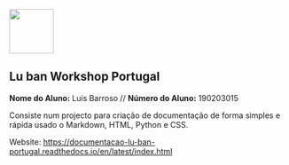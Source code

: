 <img src="https://github.com/luismbarroso/Documentation_Luban/blob/main/Imagens_Gerais/Logo_Luban.png" width="80" />    

## Lu ban Workshop Portugal

<p>
  <strong>Nome do Aluno:</strong> Luis Barroso // <strong>Número do Aluno:</strong> 190203015
</p>

Consiste num projecto para criação de documentação de forma simples e rápida usado o Markdown, HTML, Python e CSS.

Website: https://documentacao-lu-ban-portugal.readthedocs.io/en/latest/index.html
